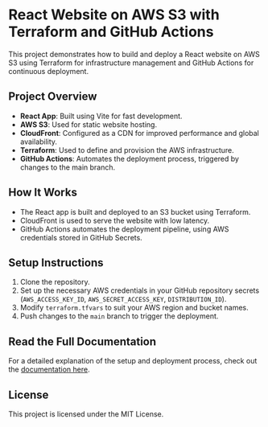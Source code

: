 # React Website on AWS S3 with Terraform and GitHub Actions

This project demonstrates how to build and deploy a React website on AWS S3 using Terraform for infrastructure management and GitHub Actions for continuous deployment.

## Project Overview

- **React App**: Built using Vite for fast development.
- **AWS S3**: Used for static website hosting.
- **CloudFront**: Configured as a CDN for improved performance and global availability.
- **Terraform**: Used to define and provision the AWS infrastructure.
- **GitHub Actions**: Automates the deployment process, triggered by changes to the main branch.

## How It Works

- The React app is built and deployed to an S3 bucket using Terraform.
- CloudFront is used to serve the website with low latency.
- GitHub Actions automates the deployment pipeline, using AWS credentials stored in GitHub Secrets.

## Setup Instructions

1. Clone the repository.
2. Set up the necessary AWS credentials in your GitHub repository secrets (`AWS_ACCESS_KEY_ID`, `AWS_SECRET_ACCESS_KEY`, `DISTRIBUTION_ID`).
3. Modify `terraform.tfvars` to suit your AWS region and bucket names.
4. Push changes to the `main` branch to trigger the deployment.

## Read the Full Documentation

For a detailed explanation of the setup and deployment process, check out the [documentation here](https://blog.reeceappau.com/deploying-a-react-website-on-s3).

## License

This project is licensed under the MIT License.

